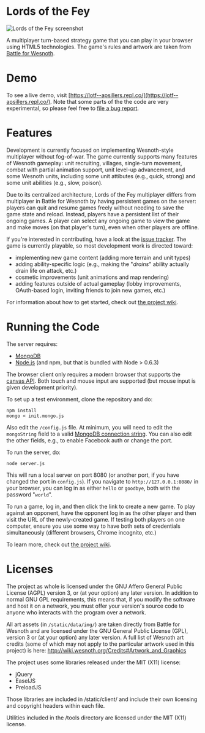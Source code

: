 Lords of the Fey
=======

![Lords of the Fey screenshot](https://apsillers.github.io/images/projects/fey.png)

A multiplayer turn-based strategy game that you can play in your browser using HTML5 technologies. The game's rules and artwork are taken from [Battle for Wesnoth](http://www.wesnoth.org).

# Demo

To see a live demo, visit [https://lotf--apsillers.repl.co/](https://lotf--apsillers.repl.co/). Note that some parts of the the code are very experimental, so please feel free to [file a bug report](https://github.com/apsillers/lords-of-the-fey/issues).

# Features

Development is currently focused on implementing Wesnoth-style multiplayer without fog-of-war. The game currently supports many features of Wesnoth gameplay: unit recruiting, villages, single-turn movement, combat with partial animation support, unit level-up advancement, and some Wesnoth units, including some unit attibutes (e.g., quick, strong) and some unit abilities (e.g., slow, poison).

Due to its centralized architecture, Lords of the Fey multiplayer differs from multiplayer in Battle for Wesnoth by having persistent games on the server: players can quit and resume games freely without needing to save the game state and reload. Instead, players have a persistent list of their ongoing games. A player can select any ongoing game to view the game and make moves (on that player's turn), even when other players are offline.

If you're interested in contributing, have a look at the [issue tracker](https://github.com/apsillers/lords-of-the-fey/issues). The game is currently playable, so most development work is directed toward:

 * implementing new game content (adding more terrain and unit types)
 * adding ability-specific logic (e.g., making the "*drains*" ability actually drain life on attack, etc.)
 * cosmetic improvements (unit animations and map rendering)
 * adding features outside of actual gameplay (lobby improvements, OAuth-based login, inviting friends to join new games, etc.)

For information about how to get started, check out [the project wiki](https://github.com/apsillers/lords-of-the-fey/wiki).

# Running the Code

The server requires:

 * [MongoDB](https://www.mongodb.org/)
 * [Node.js](http://nodejs.org/) (and npm, but that is bundled with Node > 0.6.3)

The browser client only requires a modern browser that supports the [canvas API](http://caniuse.com/canvas). Both touch and mouse input are supported (but mouse input is given development priority).

To set up a test environment, clone the repository and do:

    npm install
    mongo < init.mongo.js

Also edit the `/config.js` file. At minimum, you will need to edit the `mongoString` field to a valid [MongoDB connection string](http://docs.mongodb.org/manual/reference/connection-string/). You can also edit the other fields, e.g., to enable Facebook auth or change the port.

To run the server, do:

    node server.js

This will run a local server on port 8080 (or another port, if you have changed the port in `config.js`). If you navigate to `http://127.0.0.1:8080/` in your browser, you can log in as either `hello` or `goodbye`, both with the password "`world`".

To run a game, log in, and then click the link to create a new game. To play against an opponent, have the opponent log in as the other player and then visit the URL of the newly-created game. If testing both players on one computer, ensure you use some way to have both sets of credentials simultaneously (different browsers, Chrome incognito, etc.)

To learn more, check out [the project wiki](https://github.com/apsillers/lords-of-the-fey/wiki).

# Licenses

The project as whole is licensed under the GNU Affero General Public License (AGPL) version 3, or (at your option) any later version. In addition to normal GNU GPL requirements, this means that, if you modify the software and host it on a network, you must offer your version's source code to anyone who interacts with the program over a network.

All art assets (in `/static/data/img/`) are taken directly from Battle for Wesnoth and are licensed under the GNU General Public License (GPL), version 3 or (at your option) any later version. A full list of Wesnoth art credits (some of which may not apply to the particular artwork used in this project) is here: http://wiki.wesnoth.org/Credits#Artwork_and_Graphics

The project uses some libraries released under the MIT (X11) license:

  * jQuery
  * EaselJS
  * PreloadJS

Those libraries are included in /static/client/ and include their own licensing and copyright headers within each file.

Utilities included in the /tools directory are licensed under the MIT (X11) license.
